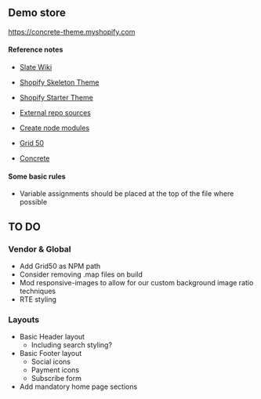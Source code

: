 ## Demo store

https://concrete-theme.myshopify.com

#### Reference notes

* [Slate Wiki](https://github.com/Shopify/slate/wiki/Template-and-layout-bundles)
* [Shopify Skeleton Theme](https://github.com/Shopify/skeleton-theme)
* [Shopify Starter Theme](https://github.com/Shopify/starter-theme)
* [External repo sources](https://stackoverflow.com/questions/2140985/how-to-set-up-a-git-project-to-use-an-external-repo-submodule)
* [Create node modules](https://codeburst.io/how-to-create-and-publish-your-first-node-js-module-444e7585b738)

* [Grid 50](https://github.com/Elkfox/grid50)
* [Concrete](https://github.com/Elkfox/Concrete/tree/master/src)

#### Some basic rules

* Variable assignments should be placed at the top of the file where possible


## TO DO

### Vendor & Global

* Add Grid50 as NPM path
* Consider removing .map files on build
* Mod responsive-images to allow for our custom background image ratio techniques
* RTE styling

### Layouts

* Basic Header layout
  * Including search styling?
* Basic Footer layout
  * Social icons
  * Payment icons
  * Subscribe form
* Add mandatory home page sections
